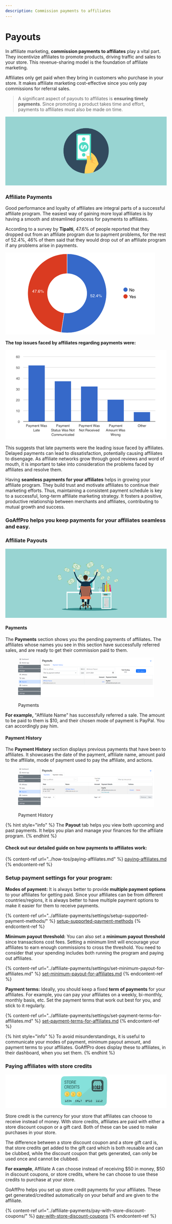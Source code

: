 ```yaml
---
description: Commission payments to affiliates
---
```


# Payouts

In affiliate marketing, **commission payments to affiliates** play a vital part. They incentivize affiliates to promote products, driving traffic and sales to your store. This revenue-sharing model is the foundation of affiliate marketing.

Affiliates only get paid when they bring in customers who purchase in your store. It makes affiliate marketing cost-effective since you only pay commissions for referral sales. &#x20;

> A significant aspect of payouts to affiliates is **ensuring timely payments**. Since promoting a product takes time and effort, payments to affiliates must also be made on time.&#x20;

![Payouts](../.gitbook/assets/sgdsdga.png)

### Affiliate Payments&#x20;

Good performance and loyalty of affiliates are integral parts of a successful affiliate program. The easiest way of gaining more loyal affiliates is by having a smooth and streamlined process for payments to affiliates.

According to a survey by **Tipalti**, 47.6% of people reported that they dropped out from an affiliate program due to payment problems, for the rest of 52.4%, 46% of them said that they would drop out of an affiliate program if any problems arise in payments.

![](<../.gitbook/assets/Screenshot 2019-07-25 at 5.02.09 PM.png>)

**The top issues faced by affiliates regarding payments were:**

![](<../.gitbook/assets/Screenshot 2019-07-25 at 5.23.57 PM.png>)

This suggests that late payments were the leading issue faced by affiliates. Delayed payments can lead to dissatisfaction, potentially causing affiliates to disengage. As affiliate networks grow through good reviews and word of mouth, it is important to take into consideration the problems faced by affiliates and resolve them.&#x20;

Having **seamless payments for your affiliates** helps in growing your affiliate program. They build trust and motivate affiliates to continue their marketing efforts. Thus, maintaining a consistent payment schedule is key to a successful, long-term affiliate marketing strategy. It fosters a positive, productive relationship between merchants and affiliates, contributing to mutual growth and success.

### GoAffPro helps you keep payments for your affiliates seamless and easy.

### Affiliate Payouts

![Payouts](<../.gitbook/assets/sgdsdga (2).png>)

#### Payments

The **Payments** section shows you the pending payments of affiliate&#x73;**.** The affiliates whose names you see in this section have successfully referred sales, and are ready to get their commission paid to them.&#x20;

<figure><img src="../.gitbook/assets/Screenshot 2024-01-22 174717.png" alt=""><figcaption><p>Payments</p></figcaption></figure>

**For example,** "Affiliate Name" has successfully referred a sale. The amount to be paid to them is $10, and their chosen mode of payment is PayPal. You can accordingly pay him.

#### Payment History

The **Payment History** section displays previous payments that have been to affiliates. It showcases the date of the payment, affiliate name, amount paid to the affiliate, mode of payment used to pay the affiliate, and actions.

<figure><img src="../.gitbook/assets/image (237).png" alt=""><figcaption><p>Payment History</p></figcaption></figure>

{% hint style="info" %}
The **Payout** tab helps you view both upcoming and past payments. It helps you plan and manage your finances for the affiliate program.&#x20;
{% endhint %}

#### Check out our detailed guide on how payments to affiliates work:&#x20;

{% content-ref url="../how-tos/paying-affiliates.md" %}
[paying-affiliates.md](../how-tos/paying-affiliates.md)
{% endcontent-ref %}

### Setup payment settings for your program:

**Modes of payment:** It is always better to provide **multiple payment options** to your affiliates for getting paid. Since your affiliates can be from different countries/regions, it is always better to have multiple payment options to make it easier for them to receive payments.

{% content-ref url="../affiliate-payments/settings/setup-supported-payment-methods/" %}
[setup-supported-payment-methods](../affiliate-payments/settings/setup-supported-payment-methods/)
{% endcontent-ref %}

**Minimum payout threshold:** You can also set a **minimum payout threshold** since transactions cost fees. Setting a minimum limit will encourage your affiliates to earn enough commissions to cross the threshold. You need to consider that your spending includes both running the program and paying out affiliates.

{% content-ref url="../affiliate-payments/settings/set-minimum-payout-for-affiliates.md" %}
[set-minimum-payout-for-affiliates.md](../affiliate-payments/settings/set-minimum-payout-for-affiliates.md)
{% endcontent-ref %}

**Payment terms:** Ideally, you should keep a fixed **term of payments** for your affiliates. For example, you can pay your affiliates on a weekly, bi-monthly, monthly basis, etc. Set the payment terms that work out best for you, and stick to it regularly.&#x20;

{% content-ref url="../affiliate-payments/settings/set-payment-terms-for-affiliates.md" %}
[set-payment-terms-for-affiliates.md](../affiliate-payments/settings/set-payment-terms-for-affiliates.md)
{% endcontent-ref %}

{% hint style="info" %}
To avoid misunderstandings, it is useful to communicate your modes of payment, minimum payout amount, and payment terms to your affiliates. GoAffPro does display these to affiliates, in their dashboard, when you set them.&#x20;
{% endhint %}

### Paying affiliates with store credits

![Store Credits](<../.gitbook/assets/azsf (1).png>)

Store credit is the currency for your store that affiliates can choose to receive instead of money. With store credits, affiliates are paid with either a store discount coupon or a gift card. Both of these can be used to make purchases in your store.&#x20;

The difference between a store discount coupon and a store gift card is, that store credits get added to the gift card which is both reusable and can be clubbed, while the discount coupon that gets generated, can only be used once and cannot be clubbed.  &#x20;

**For example**, Affiliate A can choose instead of receiving $50 in money, $50 in discount coupons, or store credits, where he can choose to use these credits to purchase at your store.&#x20;

GoAffPro helps you set up store credit payments for your affiliates. These get generated/credited automatically on your behalf and are given to the affiliate.

{% content-ref url="../affiliate-payments/pay-with-store-discount-coupons/" %}
[pay-with-store-discount-coupons](../affiliate-payments/pay-with-store-discount-coupons/)
{% endcontent-ref %}
